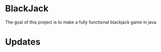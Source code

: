 # BlackJack
The goal of this project is to make a fully functional blackjack game in java 
# Updates
